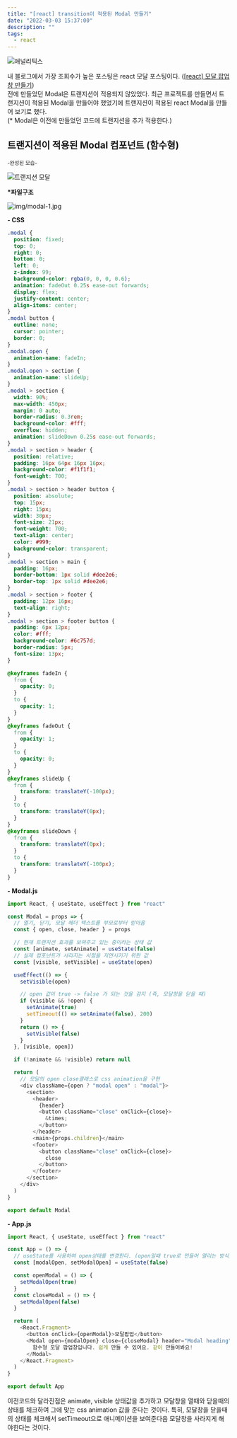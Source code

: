 ```yaml
---
title: "[react] transition이 적용된 Modal 만들기"
date: "2022-03-03 15:37:00"
description: ""
tags:
  - react
---
```


<div style="text-align: left;">

![애널리틱스](img/2022-03-03-modal1.jpg)

</div>

내 블로그에서 가장 조회수가 높은 포스팅은 react 모달 포스팅이다. (<a href="https://phrygia.github.io/react/2021-09-21-react-modal/" target="_blank">[react] 모달 팝업창 만들기</a>) <br>
전에 만들었던 Modal은 트랜지션이 적용되지 않았었다. 최근 프로젝트를 만들면서 트랜지션이 적용된 Modal을 만들어야 했었기에 트랜지션이 적용된 react Modal을 만들어 보기로 했다. <br>
(\* Modal은 이전에 만들었던 코드에 트랜지션을 추가 적용한다.)

## 트랜지션이 적용된 Modal 컴포넌트 (함수형)

<small class="from">-완성된 모습-</small>

![트랜지션 모달](img/2022-03-03-modal2.gif)

**\*파일구조** <br>

![img/modal-1.jpg](img/modal-1.jpg)

**- CSS**

```css
.modal {
  position: fixed;
  top: 0;
  right: 0;
  bottom: 0;
  left: 0;
  z-index: 99;
  background-color: rgba(0, 0, 0, 0.6);
  animation: fadeOut 0.25s ease-out forwards;
  display: flex;
  justify-content: center;
  align-items: center;
}
.modal button {
  outline: none;
  cursor: pointer;
  border: 0;
}
.modal.open {
  animation-name: fadeIn;
}
.modal.open > section {
  animation-name: slideUp;
}
.modal > section {
  width: 90%;
  max-width: 450px;
  margin: 0 auto;
  border-radius: 0.3rem;
  background-color: #fff;
  overflow: hidden;
  animation: slideDown 0.25s ease-out forwards;
}
.modal > section > header {
  position: relative;
  padding: 16px 64px 16px 16px;
  background-color: #f1f1f1;
  font-weight: 700;
}
.modal > section > header button {
  position: absolute;
  top: 15px;
  right: 15px;
  width: 30px;
  font-size: 21px;
  font-weight: 700;
  text-align: center;
  color: #999;
  background-color: transparent;
}
.modal > section > main {
  padding: 16px;
  border-bottom: 1px solid #dee2e6;
  border-top: 1px solid #dee2e6;
}
.modal > section > footer {
  padding: 12px 16px;
  text-align: right;
}
.modal > section > footer button {
  padding: 6px 12px;
  color: #fff;
  background-color: #6c757d;
  border-radius: 5px;
  font-size: 13px;
}

@keyframes fadeIn {
  from {
    opacity: 0;
  }
  to {
    opacity: 1;
  }
}
@keyframes fadeOut {
  from {
    opacity: 1;
  }
  to {
    opacity: 0;
  }
}
@keyframes slideUp {
  from {
    transform: translateY(-100px);
  }
  to {
    transform: translateY(0px);
  }
}
@keyframes slideDown {
  from {
    transform: translateY(0px);
  }
  to {
    transform: translateY(-100px);
  }
}
```

**- Modal.js**

```js
import React, { useState, useEffect } from "react"

const Modal = props => {
  // 열기, 닫기, 모달 헤더 텍스트를 부모로부터 받아옴
  const { open, close, header } = props

  // 현재 트랜지션 효과를 보여주고 있는 중이라는 상태 값
  const [animate, setAnimate] = useState(false)
  // 실제 컴포넌트가 사라지는 시점을 지연시키기 위한 값
  const [visible, setVisible] = useState(open)

  useEffect(() => {
    setVisible(open)

    // open 값이 true -> false 가 되는 것을 감지 (즉, 모달창을 닫을 때)
    if (visible && !open) {
      setAnimate(true)
      setTimeout(() => setAnimate(false), 200)
    }
    return () => {
      setVisible(false)
    }
  }, [visible, open])

  if (!animate && !visible) return null

  return (
    // 모달의 open close클래스로 css animation을 구현
    <div className={open ? "modal open" : "modal"}>
      <section>
        <header>
          {header}
          <button className="close" onClick={close}>
            &times;
          </button>
        </header>
        <main>{props.children}</main>
        <footer>
          <button className="close" onClick={close}>
            close
          </button>
        </footer>
      </section>
    </div>
  )
}

export default Modal
```

**- App.js**

```js
import React, { useState, useEffect } from "react"

const App = () => {
  // useState를 사용하여 open상태를 변경한다. (open일때 true로 만들어 열리는 방식)
  const [modalOpen, setModalOpen] = useState(false)

  const openModal = () => {
    setModalOpen(true)
  }
  const closeModal = () => {
    setModalOpen(false)
  }

  return (
    <React.Fragment>
      <button onClick={openModal}>모달팝업</button>
      <Modal open={modalOpen} close={closeModal} header="Modal heading">
        함수형 모달 팝업창입니다. 쉽게 만들 수 있어요. 같이 만들어봐요!
      </Modal>
    </React.Fragment>
  )
}

export default App
```

이전코드와 달라진점은 animate, visible 상태값을 추가하고 모달창을 열때와 닫을때의 상태를 체크하여 그에 맞는 css animation 값을 준다는 것이다. 특히, 모달창을 닫을때의 상태를 체크해서 setTimeout으로 애니메이션을 보여준다음 모달창을 사라지게 해야한다는 것이다.
